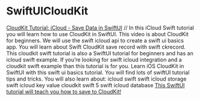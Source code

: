 # SwiftUICloudKit

[CloudKit Tutorial: iCloud - Save Data in SwiftUI](https://www.youtube.com/watch?v=_wMsY7F9brA&list=PL_csAAO9PQ8aZ2kmFmyfTNfiRBZZTMpt1) // In this iCloud Swift tutorial you will learn how to use CloudKit in SwiftUI. This video is about CloudKit for beginners.  We will use the swift icloud api to create a swift ui basics app. 
You will learn about Swift CloudKit save record with swift ckrecord. This cloudkit swift tutorial is also a SwiftUI tutorial for beginners and has an icloud swift example. If you’re looking for swift icloud integration and a cloudkit swift example than this tutorial is for you.
Learn iOS CloudKit in SwiftUI with this swift ui basics tutorial. You will find lots of swiftUI tutorial tips and tricks.
You will also learn about:
icloud swift
swift icloud storage
swift icloud key value
cloudkit swift 5
swift icloud database
[This SwiftUI tutorial will teach you how to save to CloudKit!](https://www.youtube.com/watch?v=_wMsY7F9brA&list=PL_csAAO9PQ8aZ2kmFmyfTNfiRBZZTMpt1)
